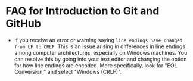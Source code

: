 # FAQ for Introduction to Git and GitHub

- If you receive an error or warning saying `line endings have changed from LF to CRLF`: This is an issue arising in differences in line endings among computer architectures, especially on Windows machines. You can resolve this by going into your text editor and changing the option for how line endings are encoded. More specifically, look for "EOL Conversion," and select "Windows (CRLF)".
